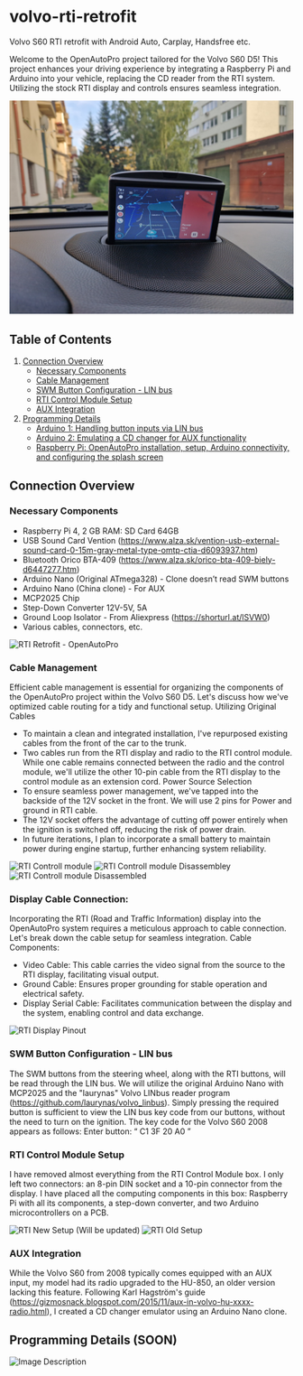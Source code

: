 # volvo-rti-retrofit
Volvo S60 RTI retrofit with Android Auto, Carplay, Handsfree etc.

Welcome to the OpenAutoPro project tailored for the Volvo S60 D5! This project enhances your driving experience by integrating a Raspberry Pi and Arduino into your vehicle, replacing the CD reader from the RTI system. Utilizing the stock RTI display and controls ensures seamless integration.

![RTI Retrofit - Android Auto](https://github.com/samelyuk/volvo-rti-retrofit/blob/main/doc/INT2.jpg)

## Table of Contents
1. [Connection Overview](#connection-overview)
   - [Necessary Components](#necessary-components)
   - [Cable Management](#cable-management)
   - [SWM Button Configuration - LIN bus](#swm-button-configuration---lin-bus)
   - [RTI Control Module Setup](#rti-control-module-setup)
   - [AUX Integration](#aux-integration)
2. [Programming Details](#programming-details)
   - [Arduino 1: Handling button inputs via LIN bus](#arduino-1-handling-button-inputs-via-lin-bus-controlling-the-rti-display)
   - [Arduino 2: Emulating a CD changer for AUX functionality](#arduino-2-emulating-a-cd-changer-for-aux-functionality)
   - [Raspberry Pi: OpenAutoPro installation, setup, Arduino connectivity, and configuring the splash screen](#raspberry-pi-openautopro-installation-setup-arduino-connectivity-and-configuring-the-splash-screen)

## Connection Overview

### Necessary Components
- Raspberry Pi 4, 2 GB RAM: SD Card 64GB
- USB Sound Card Vention (https://www.alza.sk/vention-usb-external-sound-card-0-15m-gray-metal-type-omtp-ctia-d6093937.htm)
- Bluetooth Orico BTA-409 (https://www.alza.sk/orico-bta-409-biely-d6447277.htm)
- Arduino Nano (Original ATmega328) - Clone doesn’t read SWM buttons
- Arduino Nano (China clone) - For AUX
- MCP2025 Chip
- Step-Down Converter 12V-5V, 5A
- Ground Loop Isolator - From Aliexpress (https://shorturl.at/lSVW0)
- Various cables, connectors, etc.

![RTI Retrofit - OpenAutoPro]([image_url](https://github.com/samelyuk/volvo-rti-retrofit/blob/main/doc/INT2.jpg))

### Cable Management
Efficient cable management is essential for organizing the components of the OpenAutoPro project within the Volvo S60 D5. Let's discuss how we've optimized cable routing for a tidy and functional setup.
Utilizing Original Cables
- To maintain a clean and integrated installation, I've repurposed existing cables from the front of the car to the trunk.
- Two cables run from the RTI display and radio to the RTI control module. While one cable remains connected between the radio and the control module, we'll utilize the other 10-pin cable from the RTI display to the control module as an extension cord.
Power Source Selection
- To ensure seamless power management, we've tapped into the backside of the 12V socket in the front. We will use 2 pins for Power and ground in RTI cable.
- The 12V socket offers the advantage of cutting off power entirely when the ignition is switched off, reducing the risk of power drain.
- In future iterations, I plan to incorporate a small battery to maintain power during engine startup, further enhancing system reliability.

![RTI Controll module]([image_url](https://github.com/samelyuk/volvo-rti-retrofit/blob/main/doc/RTI-box1.jpg))
![RTI Controll module Disassembley]([image_url](https://github.com/samelyuk/volvo-rti-retrofit/blob/main/doc/RTI-box2.jpg))
![RTI Controll module Disassembled]([image_url](https://github.com/samelyuk/volvo-rti-retrofit/blob/main/doc/RTI-box3.jpg))

### Display Cable Connection:
Incorporating the RTI (Road and Traffic Information) display into the OpenAutoPro system requires a meticulous approach to cable connection. Let's break down the cable setup for seamless integration.
Cable Components:
- Video Cable: This cable carries the video signal from the source to the RTI display, facilitating visual output.
- Ground Cable: Ensures proper grounding for stable operation and electrical safety.
- Display Serial Cable: Facilitates communication between the display and the system, enabling control and data exchange.

![RTI Display Pinout]([image_url](https://github.com/samelyuk/volvo-rti-retrofit/blob/main/doc/rti-disp.png))

### SWM Button Configuration - LIN bus
The SWM buttons from the steering wheel, along with the RTI buttons, will be read through the LIN bus. We will utilize the original Arduino Nano with MCP2025 and the "laurynas" Volvo LINbus reader program (https://github.com/laurynas/volvo_linbus). Simply pressing the required button is sufficient to view the LIN bus key code from our buttons, without the need to turn on the ignition. The key code for the Volvo S60 2008 appears as follows: Enter button: “ C1 3F 20 A0 ”

### RTI Control Module Setup
I have removed almost everything from the RTI Control Module box. I only left two connectors: an 8-pin DIN socket and a 10-pin connector from the display. I have placed all the computing components in this box: Raspberry Pi with all its components, a step-down converter, and two Arduino microcontrollers on a PCB.

![RTI New Setup (Will be updated)]([image_url](https://github.com/samelyuk/volvo-rti-retrofit/blob/main/doc/RTI-now.jpg))
![RTI Old Setup]([image_url](https://github.com/samelyuk/volvo-rti-retrofit/blob/main/doc/RTI-old.jpg))

### AUX Integration
While the Volvo S60 from 2008 typically comes equipped with an AUX input, my model had its radio upgraded to the HU-850, an older version lacking this feature. Following Karl Hagström's guide (https://gizmosnack.blogspot.com/2015/11/aux-in-volvo-hu-xxxx-radio.html), I created a CD changer emulator using an Arduino Nano clone.

## Programming Details (SOON)

![Image Description]([image_url](https://github.com/samelyuk/volvo-rti-retrofit/blob/main/doc/S60.jpg))
